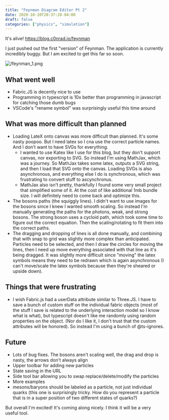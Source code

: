```yaml
---
title: "Feynman Diagram Editor Pt 2"
date: 2020-10-20T20:37:28-04:00
draft: false
categories: ["physics", "simulation"]
---
```


It's alive! https://blog.c0nrad.io/feynman

<!--more-->

I just pushed out the first "version" of Feynman. The application is currently incredibly buggy. But I am excited to get this far so soon.

![/feynman_1.png](/feynman_1.png)

## What went well

- Fabric.JS is decently nice to use
- Programming in typescript is 10x better than programming in javascript for catching those dumb bugs
- VSCode's "rename symbol" was surprisingly useful this time around

## What was more difficult than planned

- Loading LateX onto canvas was more difficult than planned. It's some nasty poopoo. But I need latex so I cna use the correct particle names. And I don't want to have SVGs for everything.
  - I wanted to use Katex like I use for this blog, but they don't support canvas, nor exporting to SVG. So instead I'm using MathJax, which was a journey. So MathJax takes some latex, outputs a SVG string, and then I load that SVG onto the canvas. Loading SVGs is also asynchronous, and everything else I do is synchronous, which was frustrating to convert stuff to ascynchronus.
  - MathJax also isn't pretty, thankfully I found some very small project that simplified some of it. At the cost of like additional 1mb bundle size. I will definitely need to come back and optimize this.
- The bosons paths (the squiggly lines). I didn't want to use images for the bosons since I knew I wanted smooth scaling. So instead I'm manually generating the paths for the photons, weak, and strong bosons. The strong boson uses a cycloid path, which took some time to figure out the correct equation. Then the scaling/rotating to fit them into the correct paths.
- The dragging and dropping of lines is all done manually, and combining that with snap to grid was slightly more complex than anticipated. Particles need to be selected, and then I draw the circles for moving the lines, then I need up move everything associated with that line as it's being dragged. It was slightly more difficult since "moving" the latex symbols means they need to be redrawn which is again asynchronous (I can't move/scale the latex symbols because then they're sheared or upside down).

## Things that were frustrating

- I wish Fabric.js had a userData attribute similar to Three.JS. I have to save a bunch of custom stuff on the individual fabric objects (most of the stuff I save is related to the underlying interaction model so I know what is what), but typescript doesn't like me randomly using random properties on the object. (Nor do I like it, I don't trust that the custom attributes will be honored). So instead I'm using a bunch of @ts-ignores.

## Future

- Lots of bug fixes. The bosons aren't scaling well, the drag and drop is nasty, the arrows don't always align
- Upper toolbar for adding new particles
- State saving in the URL
- Side tool bar allowing you to swap replace/delete/modify the particles
- More examples
- mesons/baryons should be labeled as a particle, not just individual quarks (this one is surprisingly tricky. How do you represent a particle that is in a super position of two different states of quarks?)

But overall I'm excited! It's coming along nicely. I think it will be a very useful tool.
